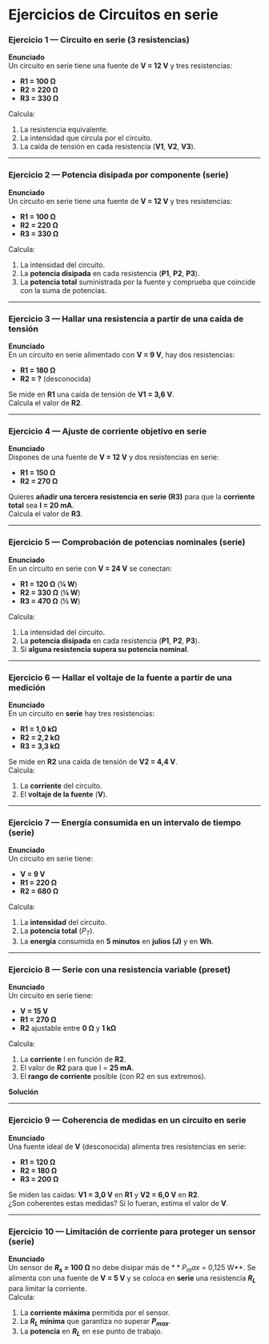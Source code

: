 # Ejercicios de Circuitos en serie

### Ejercicio 1 — Circuito en serie (3 resistencias)

**Enunciado**  
Un circuito en serie tiene una fuente de **V = 12 V** y tres resistencias:  

- **R1 = 100 Ω**  
- **R2 = 220 Ω**  
- **R3 = 330 Ω**  

Calcula:  

1. La resistencia equivalente.  
2. La intensidad que circula por el circuito.  
3. La caída de tensión en cada resistencia (**V1**, **V2**, **V3**).

--- 

### Ejercicio 2 — Potencia disipada por componente (serie)

**Enunciado**  
Un circuito en serie tiene una fuente de **V = 12 V** y tres resistencias:  

- **R1 = 100 Ω**  
- **R2 = 220 Ω**  
- **R3 = 330 Ω**  

Calcula:  

1. La intensidad del circuito.  
2. La **potencia disipada** en cada resistencia (**P1**, **P2**, **P3**).  
3. La **potencia total** suministrada por la fuente y comprueba que coincide con la suma de potencias.

--- 

### Ejercicio 3 — Hallar una resistencia a partir de una caída de tensión

**Enunciado**  
En un circuito en serie alimentado con **V = 9 V**, hay dos resistencias:  

- **R1 = 180 Ω**  
- **R2 = ?** (desconocida)

Se mide en **R1** una caída de tensión de **V1 = 3,6 V**.  
Calcula el valor de **R2**.

--- 

### Ejercicio 4 — Ajuste de corriente objetivo en serie

**Enunciado**  
Dispones de una fuente de **V = 12 V** y dos resistencias en serie:  

- **R1 = 150 Ω**  
- **R2 = 270 Ω**  

Quieres **añadir una tercera resistencia en serie (R3)** para que la **corriente total** sea **I = 20 mA**.  
Calcula el valor de **R3**.

--- 

### Ejercicio 5 — Comprobación de potencias nominales (serie)

**Enunciado**  
En un circuito en serie con **V = 24 V** se conectan:  

- **R1 = 120 Ω** (**¼ W**)  
- **R2 = 330 Ω** (**¼ W**)  
- **R3 = 470 Ω** (**½ W**)  

Calcula:  

1) La intensidad del circuito.  
2) La **potencia disipada** en cada resistencia (**P1**, **P2**, **P3**).  
3) Si **alguna resistencia supera su potencia nominal**.

---

### Ejercicio 6 — Hallar el voltaje de la fuente a partir de una medición

**Enunciado**  
En un circuito en **serie** hay tres resistencias:  

- **R1 = 1,0 kΩ**  
- **R2 = 2,2 kΩ**  
- **R3 = 3,3 kΩ**  

Se mide en **R2** una caída de tensión de **V2 = 4,4 V**.  
Calcula:  

1) La **corriente** del circuito.  
2) El **voltaje de la fuente** (**V**).

---

### Ejercicio 7 — Energía consumida en un intervalo de tiempo (serie)

**Enunciado**  
Un circuito en serie tiene:  

- **V = 9 V**  
- **R1 = 220 Ω**  
- **R2 = 680 Ω**  

Calcula:  

1) La **intensidad** del circuito.  
2) La **potencia total** \($P_T$\).  
3) La **energía** consumida en **5 minutos** en **julios (J)** y en **Wh**.

---

### Ejercicio 8 — Serie con una resistencia variable (preset)

**Enunciado**  
Un circuito en serie tiene:  

- **V = 15 V**  
- **R1 = 270 Ω**  
- **R2** ajustable entre **0 Ω** y **1 kΩ**

Calcula:  

1) La **corriente** I en función de **R2**.  
2) El valor de **R2** para que I = **25 mA**.  
3) El **rango de corriente** posible (con R2 en sus extremos).

**Solución**  

---

### Ejercicio 9 — Coherencia de medidas en un circuito en serie

**Enunciado**  
Una fuente ideal de **V** (desconocida) alimenta tres resistencias en serie:  

- **R1 = 120 Ω**  
- **R2 = 180 Ω**  
- **R3 = 200 Ω**  

Se miden las caídas: **V1 = 3,0 V** en **R1** y **V2 = 6,0 V** en **R2**.  
¿Son coherentes estas medidas? Si lo fueran, estima el valor de **V**.

---

### Ejercicio 10 — Limitación de corriente para proteger un sensor (serie)

**Enunciado**  
Un sensor de **$R_s$ = 100 Ω** no debe disipar más de $**P_max$ = 0,125 W**. Se alimenta con una fuente de **V = 5 V** y se coloca en **serie** una resistencia **$R_L$** para limitar la corriente.  
Calcula:  

1) La **corriente máxima** permitida por el sensor.  
2) La **$R_L$ mínima** que garantiza no superar **$P_{max}$**.  
3) La **potencia** en **$R_L$** en ese punto de trabajo.
